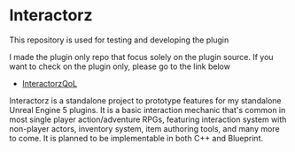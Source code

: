 # Interactorz

This repository is used for testing and developing the plugin

I made the plugin only repo that focus solely on the plugin source. If you want to check on the plugin only, please go to the link below
<br>
+ [InteractorzQoL](https://github.com/zakiandiga/InteractorzQoL)


Interactorz is a standalone project to prototype features for my standalone Unreal Engine 5 plugins. It is a basic interaction mechanic that's common in most single player action/adventure RPGs, featuring interaction system with non-player actors, inventory system, item authoring tools, and many more to come. It is planned to be implementable in both C++ and Blueprint.
